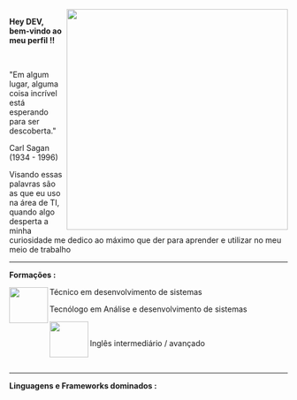 <img src="https://camo.githubusercontent.com/e4a569755580f96dce0e6d65bc761e0d9aef0fecae524ec73a1b0be60fc934fa/68747470733a2f2f7777772e6d79676f2e67652f75706c6f6164732f626c6f672f313538343032333739352e6a7067" min-width="400px" max-width="400px" width="400px" align="right">

<p>
  <strong>Hey DEV, bem-vindo ao meu perfil !!</strong>
</p>

<br>

<p>
  "Em algum lugar, alguma coisa incrível está esperando para ser descoberta."

  Carl Sagan (1934 - 1996)

  Visando essas palavras são as que eu uso na área de TI, quando algo desperta a minha curiosidade me dedico ao máximo que der para aprender e utilizar no meu meio de   trabalho 
</p>

---

<p>
  <strong>Formações : </strong>
</p>

<img src="https://scontent-gru2-2.xx.fbcdn.net/v/t1.6435-9/192215484_4027252060693810_3399392308443053424_n.png?stp=dst-png_p960x960&_nc_cat=105&ccb=1-7&_nc_sid=e3f864&_nc_ohc=jGjIfAUUVxYAX_-DoT4&_nc_ht=scontent-gru2-2.xx&oh=00_AT-ypA4bmNCziirHfZbdKCbBMnFek4scrivUSM_-4V-S3A&oe=62DCD35B" min-width="70px" max-width="70px" width="70px" height="65px" align="left"/>

<p>
  Técnico em desenvolvimento de sistemas
<p>
<p>
  Tecnólogo em Análise e desenvolvimento de sistemas
</p>
<img src="https://www.cidademarketing.com.br/marketing/wp-content/uploads/2019/02/marca_fisk-640x640.png" align="left" min-width="70px" max-width="70px" width="70px" height="65px"/>
<br>
<p>
  Inglês intermediário / avançado
</p>

<br>

---

<p>
  <strong>Linguagens e Frameworks dominados : </strong>
</p>
